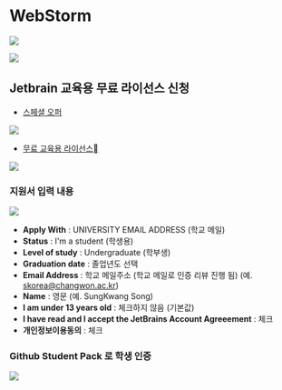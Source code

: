 # WebStorm 

![](https://dbcore-assets-public.s3.ap-northeast-2.amazonaws.com/tutorials/cloud-based-web-application-development/chapter01/images/Screen%20Shot%202021-01-18%20at%203.38.32%20AM.png)

![](https://dbcore-assets-public.s3.ap-northeast-2.amazonaws.com/tutorials/cloud-based-web-application-development/chapter01/images/Screen%20Shot%202021-01-18%20at%203.39.05%20AM.png)


## Jetbrain 교육용 무료 라이선스 신청

* [스페셜 오퍼](https://www.jetbrains.com/ko-kr/idea/buy/#discounts?billing=yearly)

![](https://dbcore-assets-public.s3.ap-northeast-2.amazonaws.com/tutorials/cloud-based-web-application-development/chapter01/images/Screen%20Shot%202021-01-18%20at%203.25.31%20AM.png)

* [무료 교육용 라이선스](https://www.jetbrains.com/ko-kr/community/education/#students)

![](https://dbcore-assets-public.s3.ap-northeast-2.amazonaws.com/tutorials/cloud-based-web-application-development/chapter01/images/Screen%20Shot%202021-01-18%20at%203.25.40%20AM.png)


### 지원서 입력 내용


![](https://dbcore-assets-public.s3.ap-northeast-2.amazonaws.com/tutorials/cloud-based-web-application-development/chapter01/images/Screen%20Shot%202021-01-18%20at%203.26.03%20AM.png)


* **Apply With** : UNIVERSITY EMAIL ADDRESS (학교 메일)
* **Status** : I'm a student (학생용)
* **Level of study** : Undergraduate (학부생)
* **Graduation date** : 졸업년도 선택 
* **Email Address** : 학교 메일주소 (학교 메일로 인증 리뷰 진행 됨) (예. skorea@changwon.ac.kr)
* **Name** : 영문 (예. SungKwang Song)
* **I am under 13 years old** : 체크하지 않음 (기본값)
* **I have read and I accept the JetBrains Account Agreeement** : 체크
* **개인정보이용동의** : 체크 

### Github Student Pack 로 학생 인증 

![](https://dbcore-assets-public.s3.ap-northeast-2.amazonaws.com/tutorials/cloud-based-web-application-development/chapter01/images/Screen%20Shot%202021-01-18%20at%203.30.30%20AM.png)

